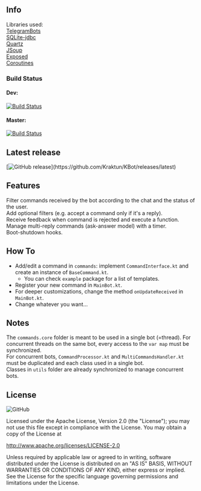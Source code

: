## Info
Libraries used:   
[TelegramBots](https://github.com/rubenlagus/TelegramBots)   
[SQLite-jdbc](https://github.com/xerial/sqlite-jdbc)   
[Quartz](https://github.com/quartz-scheduler/quartz)   
[JSoup](https://github.com/jhy/jsoup)   
[Exposed](https://github.com/JetBrains/Exposed)   
[Coroutines](https://github.com/Kotlin/kotlinx.coroutines)  


### Build Status   
#### Dev:   
[![Build Status](https://travis-ci.com/Kraktun/KBot.svg?branch=dev)](https://travis-ci.com/Kraktun/KBot)
#### Master:   
[![Build Status](https://travis-ci.com/Kraktun/KBot.svg?branch=master)](https://travis-ci.com/Kraktun/KBot)   


## Latest release   
[![GitHub release](https://img.shields.io/github/release/Kraktun/KBot.svg?)](https://github.com/Kraktun/KBot/releases/latest)   


## Features   
Filter commands received by the bot according to the chat and the status of the user.   
Add optional filters (e.g. accept a command only if it's a reply).   
Receive feedback when command is rejected and execute a function.   
Manage multi-reply commands (ask-answer model) with a timer.   
Boot-shutdown hooks.   

## How To   
* Add/edit a command in ```commands```: implement ```CommandInterface.kt``` and create an instance of ```BaseCommand.kt```.   
   * You can check ```example``` package for a list of templates.   
* Register your new command in ```MainBot.kt```.   
* For deeper customizations, change the method ```onUpdateReceived``` in ```MainBot.kt```.   
* Change whatever you want...   


## Notes   
The ```commands.core``` folder is meant to be used in a single bot (=thread). For concurrent threads on the same bot, every access to the ```var map``` must be synchronized.      
For concurrent bots, ```CommandProcessor.kt``` and ```MultiCommandsHandler.kt``` must be duplicated and each class used in a single bot.   
Classes in ```utils``` folder are already synchronized to manage concurrent bots.   


## License

![GitHub](https://img.shields.io/github/license/Kraktun/KBot.svg)   

Licensed under the Apache License, Version 2.0 (the "License");
you may not use this file except in compliance with the License.
You may obtain a copy of the License at

http://www.apache.org/licenses/LICENSE-2.0

Unless required by applicable law or agreed to in writing, software
distributed under the License is distributed on an "AS IS" BASIS,
WITHOUT WARRANTIES OR CONDITIONS OF ANY KIND, either express or implied.
See the License for the specific language governing permissions and
limitations under the License.